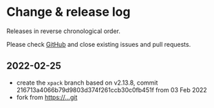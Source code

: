# Change & release log

Releases in reverse chronological order.

Please check
[GitHub](https://github.com/xpack-3rd-party/xxx-yyy-xpack/issues/)
and close existing issues and pull requests.

## 2022-02-25

* create the `xpack` branch based on v2.13.8, commit
216713a4066b79d9803d374f261ccb30c0fb451f from 03 Feb 2022
* fork from <https://...git>

